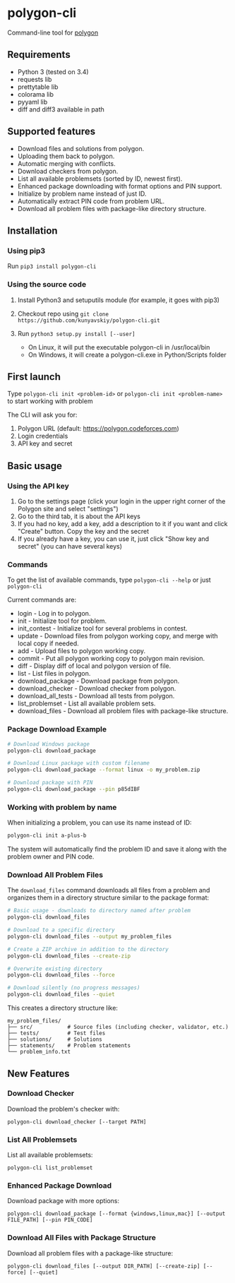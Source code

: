 # polygon-cli
Command-line tool for [polygon](https://polygon.codeforces.com/)

## Requirements

* Python 3 (tested on 3.4)
* requests lib
* prettytable lib
* colorama lib
* pyyaml lib
* diff and diff3 available in path

## Supported features

* Download files and solutions from polygon.
* Uploading them back to polygon.
* Automatic merging with conflicts.
* Download checkers from polygon.
* List all available problemsets (sorted by ID, newest first).
* Enhanced package downloading with format options and PIN support.
* Initialize by problem name instead of just ID.
* Automatically extract PIN code from problem URL.
* Download all problem files with package-like directory structure.

## Installation

### Using pip3

Run `pip3 install polygon-cli`

### Using the source code

1. Install Python3 and setuputils module (for example, it goes with pip3)
2. Checkout repo using `git clone https://github.com/kunyavskiy/polygon-cli.git`

3. Run `python3 setup.py install [--user]`

      * On Linux, it will put the executable polygon-cli in /usr/local/bin
      * On Windows, it will create a polygon-cli.exe in Python/Scripts folder

## First launch

Type `polygon-cli init <problem-id>` or `polygon-cli init <problem-name>` to start working with problem

The CLI will ask you for:
1. Polygon URL (default: https://polygon.codeforces.com)
2. Login credentials
3. API key and secret

## Basic usage

### Using the API key

1. Go to the settings page (click your login in the upper right corner of the Polygon site and select "settings")
2. Go to the third tab, it is about the API keys
3. If you had no key, add a key, add a description to it if you want and click "Create" button. Copy the key and the secret
4. If you already have a key, you can use it, just click "Show key and secret" (you can have several keys)

### Commands

To get the list of available commands, type `polygon-cli --help` or just `polygon-cli`

Current commands are:

* login - Log in to polygon.
* init - Initialize tool for problem.
* init_contest - Initialize tool for several problems in contest.
* update - Download files from polygon working copy, and merge with local copy if needed.
* add - Upload files to polygon working copy.
* commit - Put all polygon working copy to polygon main revision.
* diff - Display diff of local and polygon version of file.
* list - List files in polygon.
* download_package - Download package from polygon.
* download_checker - Download checker from polygon.
* download_all_tests - Download all tests from polygon.
* list_problemset - List all available problem sets.
* download_files - Download all problem files with package-like structure.

### Package Download Example

```bash
# Download Windows package
polygon-cli download_package

# Download Linux package with custom filename
polygon-cli download_package --format linux -o my_problem.zip

# Download package with PIN
polygon-cli download_package --pin p85dIBF 
```

### Working with problem by name

When initializing a problem, you can use its name instead of ID:

```bash
polygon-cli init a-plus-b
```

The system will automatically find the problem ID and save it along with the problem owner and PIN code.

### Download All Problem Files

The `download_files` command downloads all files from a problem and organizes them in a directory structure similar to the package format:

```bash
# Basic usage - downloads to directory named after problem
polygon-cli download_files

# Download to a specific directory
polygon-cli download_files --output my_problem_files

# Create a ZIP archive in addition to the directory
polygon-cli download_files --create-zip

# Overwrite existing directory
polygon-cli download_files --force

# Download silently (no progress messages)
polygon-cli download_files --quiet
```

This creates a directory structure like:
```
my_problem_files/
├── src/           # Source files (including checker, validator, etc.)
├── tests/         # Test files
├── solutions/     # Solutions
├── statements/    # Problem statements
└── problem_info.txt
```

## New Features

### Download Checker
Download the problem's checker with:
```
polygon-cli download_checker [--target PATH]
```

### List All Problemsets
List all available problemsets:
```
polygon-cli list_problemset
```

### Enhanced Package Download
Download package with more options:
```
polygon-cli download_package [--format {windows,linux,mac}] [--output FILE_PATH] [--pin PIN_CODE]
```

### Download All Files with Package Structure
Download all problem files with a package-like structure:
```
polygon-cli download_files [--output DIR_PATH] [--create-zip] [--force] [--quiet]
```
